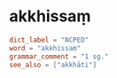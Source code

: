 # akkhissaṃ

``` toml
dict_label = "NCPED"
word = "akkhissaṃ"
grammar_comment = "1 sg."
see_also = ["akkhāti"]
```

